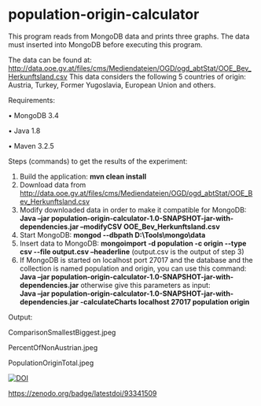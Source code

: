 # population-origin-calculator

This program reads from MongoDB data and prints three graphs.
The data must inserted into MongoDB before executing this program.

The data can be found at: http://data.ooe.gv.at/files/cms/Mediendateien/OGD/ogd_abtStat/OOE_Bev_Herkunftsland.csv
This data considers the following 5 countries of origin:
Austria, Turkey, Former Yugoslavia, European Union and others.

Requirements:

 •	MongoDB 3.4
  
 •	Java 1.8
 
 •	Maven 3.2.5
 
 Steps (commands) to get the results of the experiment:

1) Build the application: **mvn clean install**
2) Download data from http://data.ooe.gv.at/files/cms/Mediendateien/OGD/ogd_abtStat/OOE_Bev_Herkunftsland.csv
3) Modify downloaded data in order to make it compatible for MongoDB: 
    **Java –jar population-origin-calculator-1.0-SNAPSHOT-jar-with-dependencies.jar –modifyCSV OOE_Bev_Herkunftsland.csv**
4) Start MongoDB: **mongod --dbpath D:\Tools\mongo\data**
5) Insert data to MongoDB: 
    **mongoimport -d population -c origin --type csv --file output.csv –headerline** (output.csv is the output of step 3)
6) If MongoDB is started on localhost port 27017 and the database and the collection is named population and origin, you can use this command:
    **Java –jar population-origin-calculator-1.0-SNAPSHOT-jar-with-dependencies.jar**
    otherwise give this parameters as input:  
    **Java –jar population-origin-calculator-1.0-SNAPSHOT-jar-with-dependencies.jar -calculateCharts localhost 27017 population origin** 
 
Output:

ComparisonSmallestBiggest.jpeg

PercentOfNonAustrian.jpeg

PopulationOriginTotal.jpeg

[![DOI](https://zenodo.org/badge/93341509.svg)](https://zenodo.org/badge/latestdoi/93341509)

https://zenodo.org/badge/latestdoi/93341509
